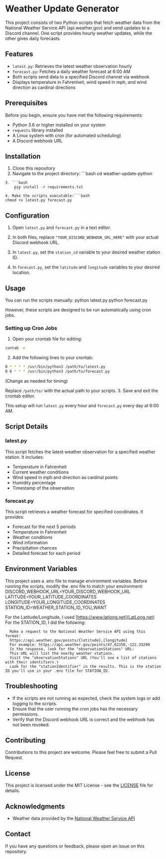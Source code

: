 # Weather Update Generator

This project consists of two Python scripts that fetch weather data from the National Weather Service API (api.weather.gov) and send updates to a Discord channel. One script provides hourly weather updates, while the other gives daily forecasts.

## Features

- `latest.py`: Retrieves the latest weather observation hourly
- `forecast.py`: Fetches a daily weather forecast at 6:00 AM
- Both scripts send data to a specified Discord channel via webhook
- Displays temperature in Fahrenheit, wind speed in mph, and wind direction as cardinal directions

## Prerequisites

Before you begin, ensure you have met the following requirements:

- Python 3.6 or higher installed on your system
- `requests` library installed
- A Linux system with cron (for automated scheduling)
- A Discord webhook URL

## Installation

1. Clone this repository
2.  Navigate to the project directory:  ```bash
cd weather-update-python
```
3. ```bash
    pip install -r requirements.txt
    ```
4. Make the scripts executable:```bash
chmod +x latest.py forecast.py
```

## Configuration

1. Open `latest.py` and `forecast.py` in a text editor.

2. In both files, replace `"YOUR_DISCORD_WEBHOOK_URL_HERE"` with your actual Discord webhook URL.

3. In `latest.py`, set the `station_id` variable to your desired weather station ID.

4. In `forecast.py`, set the `latitude` and `longitude` variables to your desired location.

## Usage

You can run the scripts manually:
python latest.py
python forecast.py

However, these scripts are designed to be run automatically using cron jobs.

### Setting up Cron Jobs

1. Open your crontab file for editing:
```bash
contab -e
```
2. Add the following lines to your crontab:
```bash
0 * * * * /usr/bin/python3 /path/to/latest.py
0 6 * * * /usr/bin/python3 /path/to/forecast.py
```
(Change as needed for timing)

Replace `/path/to/` with the actual path to your scripts.
3. Save and exit the crontab editor.

This setup will run `latest.py` every hour and `forecast.py` every day at 6:00 AM.

## Script Details

### latest.py

This script fetches the latest weather observation for a specified weather station. It includes:

- Temperature in Fahrenheit
- Current weather conditions
- Wind speed in mph and direction as cardinal points
- Humidity percentage
- Timestamp of the observation

### forecast.py

This script retrieves a weather forecast for specified coordinates. It provides:

- Forecast for the next 5 periods
- Temperature in Fahrenheit
- Weather conditions
- Wind information
- Precipitation chances
- Detailed forecast for each period

## Environment Variables

This project uses a .env file to manage environment variables. Before running the scripts, modify the .env file to match your environment:
DISCORD_WEBHOOK_URL=YOUR_DISCORD_WEBHOOK_URL
LATITUDE=YOUR_LATITUDE_COORDINATES
LONGITUDE=YOUR_LONGITUDE_COORDINATES
STATION_ID=WEATHER_STATION_ID_YOU_WANT

  For the Latitude/Longitude, I used [https://www.latlong.net](LatLong.net)
  For the STATION_ID, I did the following:
``` 
  Make a request to the National Weather Service API using this format:
  https://api.weather.gov/points/{latitude},{longitude}
  For example: https://api.weather.gov/points/47.62350,-122.33290
  In the response, look for the "observationStations" URL:
  This URL will list the nearby weather stations.
  Visit the "observationStations" URL (You'll see a list of stations with their identifiers.)
  Look for the "stationIdentifier" in the results. This is the station ID you'll use in your .env file for STATION_ID.
```

## Troubleshooting

- If the scripts are not running as expected, check the system logs or add logging to the scripts.
- Ensure that the user running the cron jobs has the necessary permissions.
- Verify that the Discord webhook URL is correct and the webhook has not been revoked.

## Contributing

Contributions to this project are welcome. Please feel free to submit a Pull Request.

## License

This project is licensed under the MIT License - see the [LICENSE](LICENSE) file for details.

## Acknowledgments

- Weather data provided by the [National Weather Service API](https://www.weather.gov/documentation/services-web-api)

## Contact

If you have any questions or feedback, please open an issue on this repository.
